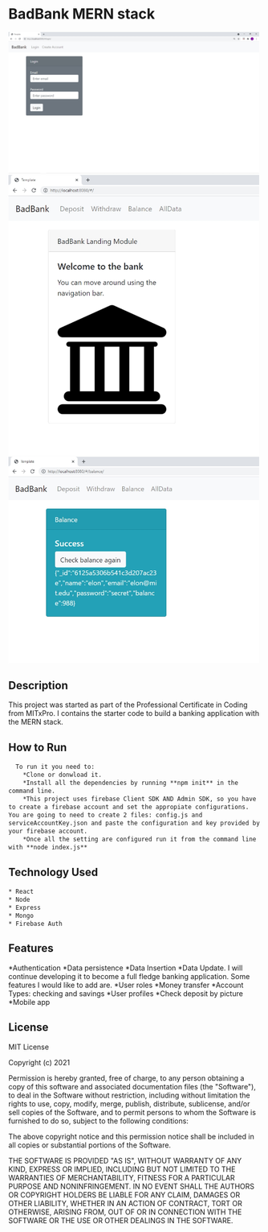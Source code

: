 # BadBank MERN stack
<img src="https://github.com/JuanMejiaC/badbank-react-express-firebaseAuth/blob/main/loging.jpg" width="500">
<img src="https://github.com/JuanMejiaC/badbank-react-express-firebaseAuth/blob/main/logged-in.jpg" width="500">
<img src="https://github.com/JuanMejiaC/badbank-react-express-firebaseAuth/blob/main/balance.jpg" width="500">


## Description
  This project was started as part of the Professional Certificate in Coding from MITxPro. I contains the starter code to build a banking application with the MERN stack.

## How to Run
      To run it you need to:
        *Clone or donwload it.
        *Install all the dependencies by running **npm init** in the command line.
        *This project uses firebase Client SDK AND Admin SDK, so you have to create a firebase account and set the appropiate configurations. You are going to need to create 2 files: config.js and serviceAccountKey.json and paste the configuration and key provided by your firebase account.
        *Once all the setting are configured run it from the command line with **node index.js**

## Technology Used
    * React
    * Node
    * Express
    * Mongo
    * Firebase Auth

## Features
  *Authentication
  *Data persistence
  *Data Insertion
  *Data Update.
  I will continue developing it to become a full fledge banking application.
  Some features I would like to add are.
  *User roles
  *Money transfer
  *Account Types: checking and savings
  *User profiles
  *Check deposit by picture
  *Mobile app

## License
MIT License

Copyright (c) 2021

Permission is hereby granted, free of charge, to any person obtaining a copy
of this software and associated documentation files (the "Software"), to deal
in the Software without restriction, including without limitation the rights
to use, copy, modify, merge, publish, distribute, sublicense, and/or sell
copies of the Software, and to permit persons to whom the Software is
furnished to do so, subject to the following conditions:

The above copyright notice and this permission notice shall be included in all
copies or substantial portions of the Software.

THE SOFTWARE IS PROVIDED "AS IS", WITHOUT WARRANTY OF ANY KIND, EXPRESS OR
IMPLIED, INCLUDING BUT NOT LIMITED TO THE WARRANTIES OF MERCHANTABILITY,
FITNESS FOR A PARTICULAR PURPOSE AND NONINFRINGEMENT. IN NO EVENT SHALL THE
AUTHORS OR COPYRIGHT HOLDERS BE LIABLE FOR ANY CLAIM, DAMAGES OR OTHER
LIABILITY, WHETHER IN AN ACTION OF CONTRACT, TORT OR OTHERWISE, ARISING FROM,
OUT OF OR IN CONNECTION WITH THE SOFTWARE OR THE USE OR OTHER DEALINGS IN THE
SOFTWARE.
